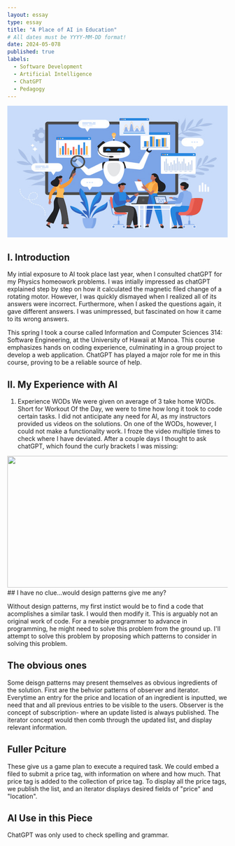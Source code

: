 ```yaml
---
layout: essay
type: essay
title: "A Place of AI in Education"
# All dates must be YYYY-MM-DD format!
date: 2024-05-078
published: true
labels:
  - Software Development
  - Artificial Intelligence
  - ChatGPT
  - Pedagogy
---
```

<img width="700px" height ="300px" class="rounded float-start pe-4" src="AITeacher.jpeg">





## I. Introduction 
 
My intial exposure to AI took place last year, when I consulted chatGPT for my Physics homeowork problems. I was intially impressed as chatGPT explained step by step on how it calculated the magnetic filed change of a rotating motor. However, I was quickly dismayed when I realized all of its answers were incorrect. Furthermore, when I asked the questions again, it gave different answers. I was unimpressed, but fascinated on how it came to its wrong answers. 

This spring I took a course called Information and Computer Sciences 314: Software Engineering, at the University of Hawaii at Manoa. This course emphasizes hands on coding experience, culminating in a group project to develop a web application. ChatGPT has played a major role for me in this course, proving to be a reliable source of help. 


## II. My Experience with AI

1. Experience WODs
   We were given on average of 3 take home WODs. Short for Workout Of the Day, we were to time how long it took to code certain tasks. I did not anticipate any need for AI, as my instructors provided us videos on the solutions. On one of the WODs, however, I could not make a functionality work. I froze the video multiple times to check where I have deviated. After a couple days I thought to ask chatGPT, which found the curly brackets I was missing: 

<img width="700px" height ="300px" class="rounded float-start pe-4" src="ChatGptHelp1.jpeg">
## I have no clue...would design patterns give me any?

Without design patterns, my first instict would be to find a code that acomplishes a similar task. I would then modify it. This is arguably not an original work of code. For a newbie programmer to advance in programming, he might need to solve this problem from the ground up. I'll attempt to solve this problem by proposing which patterns to consider in solving this problem. 

## The obvious ones

Some deisgn patterns may present themselves as obvious ingredients of the solution. First are the behvior patterns of observer and iterator. Everytime an entry for the price and location of an ingredient is inputted, we need that and all previous entries to be visible to the users. Observer is the concept of subscription- where an update listed is always published. The iterator concept would then comb through the updated list, and display relevant information. 

## Fuller Pciture 

These give us a game plan to execute a required task. We could embed a filed to submit a price tag, with information on where and how much. That price tag is added to the collection of price tag. To display all the price tags, we publish the list, and an iterator displays desired fields of "price" and "location". 

## AI Use in this Piece

ChatGPT was only used to check spelling and grammar. 
